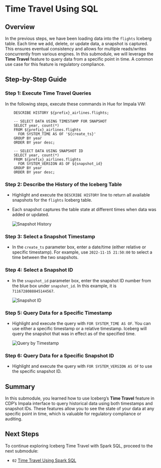 # Time Travel Using SQL

## Overview

In the previous steps, we have been loading data into the `flights` Iceberg table. Each time we add, delete, or update data, a snapshot is captured. This ensures eventual consistency and allows for multiple reads/writes concurrently from various engines. In this submodule, we will leverage the **Time Travel** feature to query data from a specific point in time. A common use case for this feature is regulatory compliance.

## Step-by-Step Guide

### Step 1: Execute Time Travel Queries

In the following steps, execute these commands in Hue for Impala VW:

```
    DESCRIBE HISTORY ${prefix}_airlines.flights;

    -- SELECT DATA USING TIMESTAMP FOR SNAPSHOT
    SELECT year, count(*) 
    FROM ${prefix}_airlines.flights
      FOR SYSTEM_TIME AS OF '${create_ts}'
    GROUP BY year
    ORDER BY year desc;

    -- SELECT DATA USING SNAPSHOT ID
    SELECT year, count(*) 
    FROM ${prefix}_airlines.flights
      FOR SYSTEM_VERSION AS OF ${snapshot_id}
    GROUP BY year
    ORDER BY year desc;
```

### Step 2: Describe the History of the Iceberg Table

- Highlight and execute the `DESCRIBE HISTORY` line to return all available snapshots for the `flights` Iceberg table.
- Each snapshot captures the table state at different times when data was added or updated.

	![Snapshot History](../../images/59.png)

### Step 3: Select a Snapshot Timestamp

- In the `create_ts` parameter box, enter a date/time (either relative or specific timestamp). For example, use `2022-11-15 21:50:00` to select a time between the two snapshots.

### Step 4: Select a Snapshot ID

- In the `snapshot_id` parameter box, enter the snapshot ID number from the blue box under `snapshot_id`. In this example, it is `7116728088845144567`.

	![Snapshot ID](../../images/60.png)

### Step 5: Query Data for a Specific Timestamp

- Highlight and execute the query with `FOR SYSTEM_TIME AS OF`. You can use either a specific timestamp or a relative timestamp. Iceberg will query the snapshot that was in effect as of the specified time.

	![Query by Timestamp](../../images/61.png)

### Step 6: Query Data for a Specific Snapshot ID

- Highlight and execute the query with `FOR SYSTEM_VERSION AS OF` to use the specific snapshot ID.

## Summary

In this submodule, you learned how to use Iceberg’s **Time Travel** feature in CDP’s Impala interface to query historical data using both timestamps and snapshot IDs. These features allow you to see the state of your data at any specific point in time, which is valuable for regulatory compliance or auditing.

## Next Steps

To continue exploring Iceberg Time Travel with Spark SQL, proceed to the next submodule:

- `02` [Time Travel Using Spark SQL](time_travel_spark_SQL.md)
